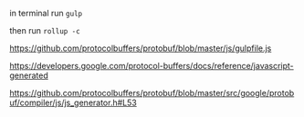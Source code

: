 in terminal run ```gulp```

then run ```rollup -c```

https://github.com/protocolbuffers/protobuf/blob/master/js/gulpfile.js

https://developers.google.com/protocol-buffers/docs/reference/javascript-generated

https://github.com/protocolbuffers/protobuf/blob/master/src/google/protobuf/compiler/js/js_generator.h#L53
